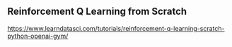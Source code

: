 ## Reinforcement Q Learning from Scratch
https://www.learndatasci.com/tutorials/reinforcement-q-learning-scratch-python-openai-gym/